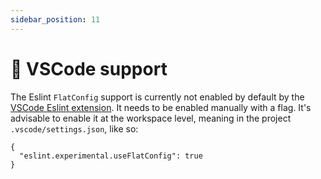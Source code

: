 ```yaml
---
sidebar_position: 11
---
```


# 🚀 VSCode support

The Eslint `FlatConfig` support is currently not enabled by default by the [VSCode Eslint extension](https://marketplace.visualstudio.com/items?itemName=dbaeumer.vscode-eslint). It needs to be enabled manually with a flag.
It's advisable to enable it at the workspace level, meaning in the project `.vscode/settings.json`, like so:

```JSONC title=".vscode/settings.json"
{
  "eslint.experimental.useFlatConfig": true
}
```

